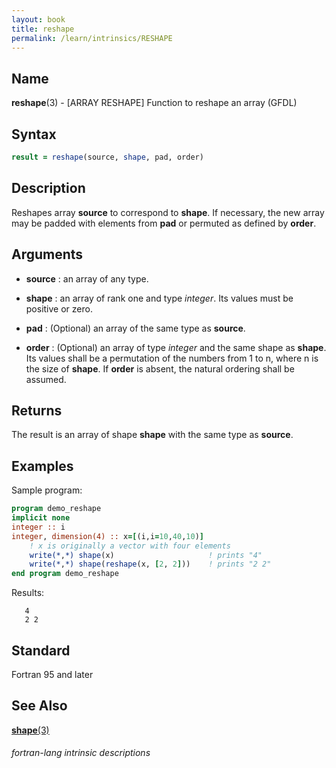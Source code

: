 ```yaml
---
layout: book
title: reshape
permalink: /learn/intrinsics/RESHAPE
---
```

## __Name__

__reshape__(3) - \[ARRAY RESHAPE\] Function to reshape an array
(GFDL)

## __Syntax__
```fortran
result = reshape(source, shape, pad, order)
```
## __Description__

Reshapes array __source__ to correspond to __shape__. If necessary, the new
array may be padded with elements from __pad__ or permuted as defined by
__order__.

## __Arguments__

  - __source__
    : an array of any type.

  - __shape__
    : an array of rank one and type _integer_. Its values must be positive
    or zero.

  - __pad__
    : (Optional) an array of the same type as __source__.

  - __order__
    : (Optional) an array of type _integer_ and the same shape as __shape__. Its
    values shall be a permutation of the numbers from 1 to n, where n is
    the size of __shape__. If __order__ is absent, the natural ordering shall be
    assumed.

## __Returns__

The result is an array of shape __shape__ with the same type as __source__.

## __Examples__

Sample program:

```fortran
program demo_reshape
implicit none
integer :: i
integer, dimension(4) :: x=[(i,i=10,40,10)]
    ! x is originally a vector with four elements
    write(*,*) shape(x)                     ! prints "4"
    write(*,*) shape(reshape(x, [2, 2]))    ! prints "2 2"
end program demo_reshape
```
Results:
```text
   4
   2 2
```
## __Standard__

Fortran 95 and later

## __See Also__

[__shape__(3)](SHAPE)

###### fortran-lang intrinsic descriptions
